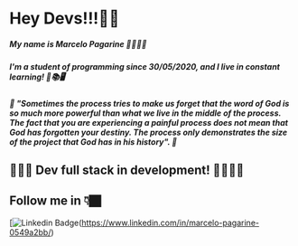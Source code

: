 
# Hey Devs!!!🤞🏾

##### My name is Marcelo Pagarine 👨🏾‍💻🚀
##### I'm a student of programming since 30/05/2020, and I live in constant learning! 🧠📚🖥️
##### 🧠 "Sometimes the process tries to make us forget that the word of God is so much more powerful than what we live in the middle of the process. The fact that you are experiencing a painful process does not mean that God has forgotten your destiny. The process only demonstrates the size of the project that God has in his history". 🧠

## 👨🏾‍💻 Dev full stack in development! 🚀🦾🙏🏿

## Follow me in 👇🏿

[![Linkedin Badge](https://img.shields.io/badge/-Marcelo&Pagarine-6633cc?style=flat-square&logo=Linkedin&logoColor=white&link=https://www.linkedin.com/in/marcelo-pagarine-0549a2bb/)(https://www.linkedin.com/in/marcelo-pagarine-0549a2bb/)



